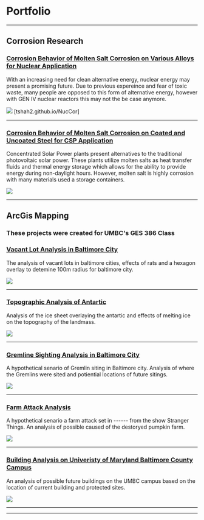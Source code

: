 # Portfolio

---
## Corrosion Research

### [Corrosion Behavior of Molten Salt Corrosion on Various Alloys for Nuclear Application](tshah2.github.io/NucCor)

With an increasing need for clean alternative energy, nuclear energy may present a promising future. Due to previous expereince and fear of toxic waste, many people are opposed to this form of alternative energy, however with GEN IV nuclear reactors this may not the be case anymore. 

<img src="/images/486_24.PNG"/> [tshah2.github.io/NucCor]

---
### [Corrosion Behavior of Molten Salt Corrosion on Coated and Uncoated Steel for CSP Application](tshah2.github.io/CSPCor)

Concentrated Solar Power plants present alternatives to the traditional photovoltaic solar power. These plants utilize molten salts as heat transfer fluids and thermal energy storage which allows for the ability to provide energy during non-daylight hours. However, molten salt is highly corrosion with many materials used a storage containers. 

<img src="/images/486_23.PNG"/>

---
## ArcGis Mapping
### These projects were created for UMBC's GES 386 Class

### [Vacant Lot Analysis in Baltimore City](tshah2.github.io/Vacancy)
The analysis of vacant lots in baltimore cities, effects of rats and a hexagon overlay to detemine 100m radius for baltimore city. 

<img src="/images/486_17.PNG"/>

---
### [Topographic Analysis of Antartic](tshah2.github.io/TopographyArtic)
Analysis of the ice sheet overlaying the antartic and effects of melting ice on the topography of the landmass. 

<img src="/images/486_18.PNG">

---
### [Gremline Sighting Analysis in Baltimore City](tshah2.github.io/BaltGremlin)
A hypothetical senario of Gremlin siting in Baltimore city. Analysis of where the Gremlins were sited and potiential locations of future sitings. 

<img src="/images/486_19.PNG"/>

---
### [Farm Attack Analysis](tshah2.github.io/StrangerGrem)
A hypothetical senario a farm attack set in ------ from the show Stranger Things. An analysis of possible caused of the destoryed pumpkin farm. 

<img src="/images/486_20.PNG"/>

---
### [Building Analysis on Univeristy of Maryland Baltimore County Campus](tshah2.github.io/UMBCBuild)
An analysis of possible future buildings on the UMBC campus based on the location of current building and protected sites. 

<img src="/images/486_21.PNG"/>

---




---

